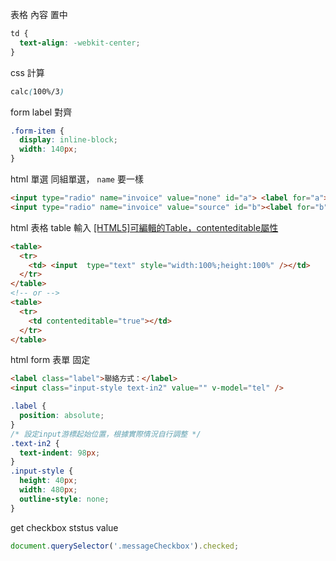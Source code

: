 表格 內容 置中

```css
td {
  text-align: -webkit-center;
}
```



css 計算

```css
calc(100%/3)
```



form label 對齊

```css
.form-item {
  display: inline-block;
  width: 140px;
}
```



html 單選
同組單選， `name` 要一樣

```html
<input type="radio" name="invoice" value="none" id="a"> <label for="a">a</label>
<input type="radio" name="invoice" value="source" id="b"><label for="b">b</label>
```



html 表格 table 輸入
[[HTML5]可編輯的Table，contenteditable屬性](https://dotblogs.com.tw/ShihGoGo/2019/12/19/153431)

```html
<table>
  <tr>
    <td> <input  type="text" style="width:100%;height:100%" /></td>
  </tr>
</table>
<!-- or -->
<table>
  <tr>
    <td contenteditable="true"></td>
  </tr>
</table>
```



html form 表單 固定

```html
<label class="label">聯絡方式：</label>
<input class="input-style text-in2" value="" v-model="tel" />
```

```css
.label {
  position: absolute;
}
/* 設定input游標起始位置，根據實際情況自行調整 */
.text-in2 {
  text-indent: 98px;
}
.input-style {
  height: 40px;
  width: 480px;
  outline-style: none;
}
```



get checkbox ststus value
```js
document.querySelector('.messageCheckbox').checked;
```